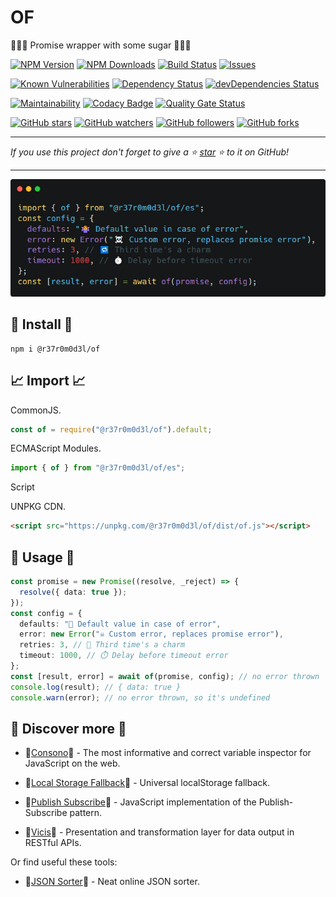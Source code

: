 OF
===========

🍡🍭🍬 Promise wrapper with some sugar 🍡🍭🍬

[![NPM Version](https://img.shields.io/npm/v/@r37r0m0d3l/of.svg?style=flat)]()
[![NPM Downloads](https://img.shields.io/npm/dt/@r37r0m0d3l/of.svg?style=flat)]()
[![Build Status](https://travis-ci.org/r37r0m0d3l/of.svg?branch=master)](https://travis-ci.org/r37r0m0d3l/of)
[![Issues](https://img.shields.io/github/issues-raw/r37r0m0d3l/of.svg?maxAge=25000)](https://github.com/r37r0m0d3l/of/issues)

[![Known Vulnerabilities](https://snyk.io/test/github/r37r0m0d3l/of/badge.svg?targetFile=package.json)](https://snyk.io/test/github/r37r0m0d3l/of?targetFile=package.json)
[![Dependency Status](https://david-dm.org/r37r0m0d3l/of.svg)](https://david-dm.org/r37r0m0d3l/of)
[![devDependencies Status](https://david-dm.org/r37r0m0d3l/of/dev-status.svg)](https://david-dm.org/r37r0m0d3l/of?type=dev)

[![Maintainability](https://api.codeclimate.com/v1/badges/452e3e4bee15238ea29c/maintainability)](https://codeclimate.com/github/r37r0m0d3l/of/maintainability)
[![Codacy Badge](https://api.codacy.com/project/badge/Grade/eae5f883a3cf46178ffc8c949ed8278c)](https://www.codacy.com/manual/r37r0m0d3l/of?utm_source=github.com&amp;utm_medium=referral&amp;utm_content=r37r0m0d3l/of&amp;utm_campaign=Badge_Grade)
[![Quality Gate Status](https://sonarcloud.io/api/project_badges/measure?project=r37r0m0d3l_of&metric=alert_status)](https://sonarcloud.io/dashboard?id=r37r0m0d3l_of)


[![GitHub stars](https://img.shields.io/github/stars/r37r0m0d3l/of.svg?style=social&label=Star)](https://github.com/r37r0m0d3l/of)
[![GitHub watchers](https://img.shields.io/github/watchers/r37r0m0d3l/of.svg?style=social&label=Watch)](https://github.com/r37r0m0d3l/of)
[![GitHub followers](https://img.shields.io/github/followers/r37r0m0d3l.svg?style=social&label=Follow)](https://github.com/r37r0m0d3l/of)
[![GitHub forks](https://img.shields.io/github/forks/r37r0m0d3l/of.svg?style=social&label=Fork)]()

---

_If you use this project don't forget to give a ⭐ [star](https://github.com/r37r0m0d3l/of) ⭐ to it on GitHub!_

---

![OF](docs/example.png?raw=true "OF")

## 🚀 Install 🚀

```shell
npm i @r37r0m0d3l/of
```

## 📈 Import 📈

CommonJS.

```js
const of = require("@r37r0m0d3l/of").default;
```

ECMAScript Modules.

```typescript
import { of } from "@r37r0m0d3l/of/es";
```

Script

UNPKG CDN.

```html
<script src="https://unpkg.com/@r37r0m0d3l/of/dist/of.js"></script>
```

## 💬 Usage 💬

```typescript
const promise = new Promise((resolve, _reject) => {
  resolve({ data: true });
});
const config = {
  defaults: "🤷 Default value in case of error",
  error: new Error("☠️ Custom error, replaces promise error"),
  retries: 3, // 🔁 Third time's a charm
  timeout: 1000, // ⏱️ Delay before timeout error
};
const [result, error] = await of(promise, config); // no error thrown
console.log(result); // { data: true }
console.warn(error); // no error thrown, so it's undefined
```

## 👀 Discover more 👀

-   🔎[Consono](https://consono.js.org)🔎 - The most informative and correct variable inspector for JavaScript on the web.

-   🔩[Local Storage Fallback](https://github.com/r37r0m0d3l/fallback-local-storage)🔩 - Universal localStorage fallback.

-   🔄[Publish Subscribe](https://publish-subscribe.js.org)🔄 - JavaScript implementation of the Publish-Subscribe pattern.

-   🧰[Vicis](https://vicis.js.org)🧰 - Presentation and transformation layer for data output in RESTful APIs.

Or find useful these tools:

-   🧾[JSON Sorter](https://r37r0m0d3l.github.io/json_sort)🧾 - Neat online JSON sorter.
